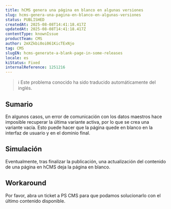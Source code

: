 ```yaml
---
title: hCMS genera una página en blanco en algunas versiones
slug: hcms-genera-una-pagina-en-blanco-en-algunas-versiones
status: PUBLISHED
createdAt: 2025-08-08T14:41:18.417Z
updatedAt: 2025-08-08T14:41:18.417Z
contentType: knownIssue
productTeam: CMS
author: 2mXZkbi0oi061KicTExNjo
tag: CMS
slugEN: hcms-generate-a-blank-page-in-some-releases
locale: es
kiStatus: Fixed
internalReference: 1251216
---
```


>ℹ️ Este problema conocido ha sido traducido automáticamente del inglés.

## Sumario


En algunos casos, un error de comunicación con los datos maestros hace imposible recuperar la última variante activa, por lo que se crea una variante vacía. Esto puede hacer que la página quede en blanco en la interfaz de usuario y en el dominio final.

## Simulación


Eventualmente, tras finalizar la publicación, una actualización del contenido de una página en hCMS deja la página en blanco.

## Workaround


Por favor, abra un ticket a PS CMS para que podamos solucionarlo con el último contenido disponible.



